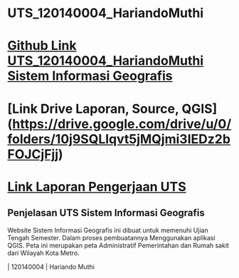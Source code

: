 # UTS_120140004_HariandoMuthi

# [Github Link UTS_120140004_HariandoMuthi Sistem Informasi Geografis](https://github.com/hariandoMuthi/UTS_120140004_HariandoMuthi)
# [Link Drive Laporan, Source, QGIS] (https://drive.google.com/drive/u/0/folders/10j9SQLIqvt5jMQjmi3IEDz2bFOJCjFjj)
# [Link Laporan Pengerjaan UTS]()

## Penjelasan UTS Sistem Informasi Geografis
Website Sistem Informasi Geografis ini dibuat untuk memenuhi Ujian Tengah Semester. Dalam proses pembuatannya Menggunakan aplikasi QGIS. Peta ini merupakan peta Administratif Pemerintahan dan Rumah sakit dari Wilayah Kota Metro. 

| 120140004 | Hariando Muthi
